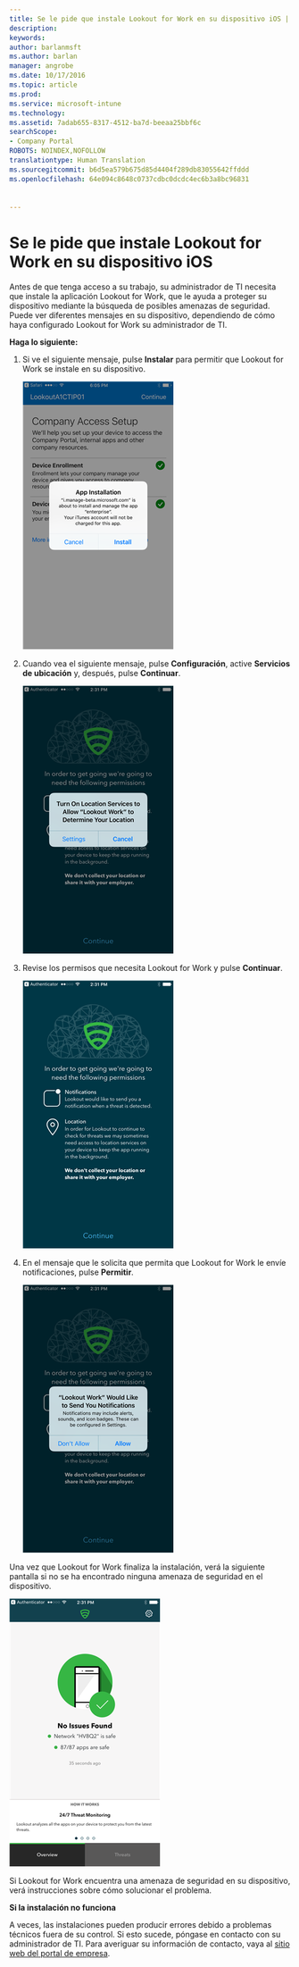 ```yaml
---
title: Se le pide que instale Lookout for Work en su dispositivo iOS | Microsoft Docs
description: 
keywords: 
author: barlanmsft
ms.author: barlan
manager: angrobe
ms.date: 10/17/2016
ms.topic: article
ms.prod: 
ms.service: microsoft-intune
ms.technology: 
ms.assetid: 7adab655-8317-4512-ba7d-beeaa25bbf6c
searchScope:
- Company Portal
ROBOTS: NOINDEX,NOFOLLOW
translationtype: Human Translation
ms.sourcegitcommit: b6d5ea579b675d85d4404f289db83055642ffddd
ms.openlocfilehash: 64e094c8648c0737cdbc0dcdc4ec6b3a8bc96831


---
```


# <a name="you-are-prompted-to-install-lookout-for-work-on-your-ios-device"></a>Se le pide que instale Lookout for Work en su dispositivo iOS

Antes de que tenga acceso a su trabajo, su administrador de TI necesita que instale la aplicación Lookout for Work, que le ayuda a proteger su dispositivo mediante la búsqueda de posibles amenazas de seguridad. Puede ver diferentes mensajes en su dispositivo, dependiendo de cómo haya configurado Lookout for Work su administrador de TI.

**Haga lo siguiente:**

1.  Si ve el siguiente mensaje, pulse **Instalar** para permitir que Lookout for Work se instale en su dispositivo.

    ![Pulse Instalar para instalar Lookout for Work.](./media/ios-lfw-install-app-request.png)

2. Cuando vea el siguiente mensaje, pulse **Configuración**, active **Servicios de ubicación** y, después, pulse **Continuar**.

    ![Pulse Configuración y, después, Servicios de ubicación.](./media/ios-lfw-allow-location-services.png)

3. Revise los permisos que necesita Lookout for Work y pulse **Continuar**.

    ![ahora está conectado a Lookout for Work](./media/ios-lfw-permissions-lookout-needs.png)

4. En el mensaje que le solicita que permita que Lookout for Work le envíe notificaciones, pulse **Permitir**.

    ![Pulse Configuración y, después, Servicios de ubicación.](./media/ios-lfw-allow-notifications.png)

    
Una vez que Lookout for Work finaliza la instalación, verá la siguiente pantalla si no se ha encontrado ninguna amenaza de seguridad en el dispositivo.

![Lookout for Work no ha encontrado amenazas de seguridad](./media/ios-lfw-no-threats-found.png)

Si Lookout for Work encuentra una amenaza de seguridad en su dispositivo, verá instrucciones sobre cómo solucionar el problema.

**Si la instalación no funciona**

A veces, las instalaciones pueden producir errores debido a problemas técnicos fuera de su control. Si esto sucede, póngase en contacto con su administrador de TI. Para averiguar su información de contacto, vaya al [sitio web del portal de empresa](http://portal.manage.microsoft.com).




<!--HONumber=Dec16_HO2-->


